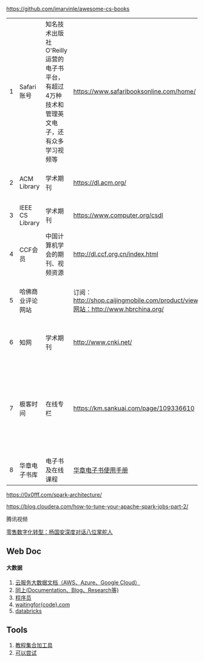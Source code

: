 https://github.com/imarvinle/awesome-cs-books





|      |                  |                                                              |                                                              |                                                              |                                                              |
| ---- | ---------------- | ------------------------------------------------------------ | ------------------------------------------------------------ | ------------------------------------------------------------ | ------------------------------------------------------------ |
| 1    | Safari账号       | 知名技术出版社O'Reilly运营的电子书平台，有超过4万种技术和管理英文电子，还有众多学习视频等 | https://www.safaribooksonline.com/home/                      | Safari：账号：yizhang37@acm.orgACM登录信息：账号：library1@meituan.com密码：mit12345 | [**Safari操作手册**](https://km.sankuai.com/page/108711538)  |
| 2    | ACM Library      | 学术期刊                                                     | https://dl.acm.org/                                          | 账号：library1@meituan.com密码：mit123456                    | [**ACM Library使用手册**](https://km.sankuai.com/page/126817072) |
| 3    | IEEE CS Library  | 学术期刊                                                     | https://www.computer.org/csdl                                | 账号：library1@meituan.com密码：mit12345                     |                                                              |
| 4    | CCF会员          | 中国计算机学会的期刊、视频资源                               | http://dl.ccf.org.cn/index.html                              | 账号：library1@meituan.com密码：mit12345到2018年12月31日     |                                                              |
| 5    | 哈佛商业评论网站 |                                                              | 订阅：http://shop.caijingmobile.com/product/view/id/341网站：http://www.hbrchina.org/ | 账号：library1@meituan.com 密码：mit123452019.06.14 - 2020.06.14 |                                                              |
| 6    | 知网             | 学术期刊                                                     | http://www.cnki.net/                                         | 账号：library1@meituan.com密码：mitmitmit没有时长和会员限制，充值，0.5元/页 |                                                              |
| 7    | 极客时间         | 在线专栏                                                     | https://km.sankuai.com/page/109336610                        | 账号1：18210016864密码1：mit12345到2019年08月04日账号2：18612256271密码2：mit12345到2020年02月19日为了避免被踢，可以使用极客时间小程序，亲测不会被踢~操作步骤：微信搜索【极客时间】小程序 - 我 - 登录 | [07 极客时间使用手册](https://km.sankuai.com/page/109336610) |
| 8    | 华章电子书库     | 电子书及在线课程                                             | [华章电子书使用手册](https://km.sankuai.com/page/92578116)   |                                                              |                                                              |



https://0x0fff.com/spark-architecture/

https://blog.cloudera.com/how-to-tune-your-apache-spark-jobs-part-2/





腾讯视频

[零售数字化转型：杨国安深度对话八位掌舵人](https://daxue.sankuai.com/personal.html#!/courseCenter/series_course/103279)



## Web Doc

#### 大数据

1. [云服务大数据文档（AWS、Azure、Google Cloud）](https://docs.databricks.com/spark/latest/structured-streaming/index.html)
2. [同上(Documentation、Blog、Research等)](https://databricks.com/)
3. [程序员](https://www.cxyzjd.com/searchArticle?qc=GroupState&page=1)
4. [waitingfor{code}.com](https://www.waitingforcode.com/)
5. [databricks](https://databricks.com/)



## Tools

1. [教程集合加工具](https://www.kancloud.cn/apachecn/guru99-zh/1954707)
2. [可以尝试](https://www.zhihu.com/question/274260997)
